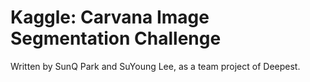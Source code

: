 # Kaggle: Carvana Image Segmentation Challenge

Written by SunQ Park and SuYoung Lee, as a team project of Deepest.
